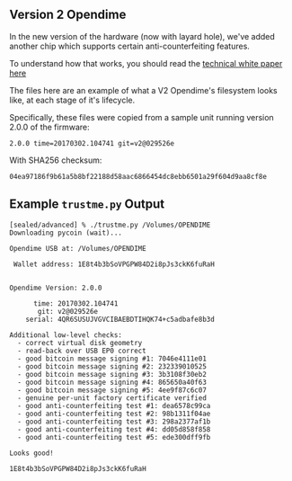 
## Version 2 Opendime

In the new version of the hardware (now with layard hole), we've added another
chip which supports certain anti-counterfeiting features.

To understand how that works, you should read the
[technical white paper here](../whitepapers/opendime-trust-features.md)

The files here are an example of what a V2 Opendime's filesystem
looks like, at each stage of it's lifecycle.

Specifically, these files were copied from a sample unit running
version 2.0.0 of the firmware:

```
2.0.0 time=20170302.104741 git=v2@029526e
```

With SHA256 checksum:

```
04ea97186f9b61a5b8bf22188d58aac6866454dc8ebb6501a29f604d9aa8cf8e
```


## Example `trustme.py` Output

```
[sealed/advanced] % ./trustme.py /Volumes/OPENDIME
Downloading pycoin (wait)...

Opendime USB at: /Volumes/OPENDIME

 Wallet address: 1E8t4b3bSoVPGPW84D2i8pJs3ckK6fuRaH


Opendime Version: 2.0.0

      time: 20170302.104741
       git: v2@029526e
    serial: 4QR6SUSUJVGVCIBAEBDTIHQK74+c5adbafe8b3d

Additional low-level checks:
  - correct virtual disk geometry
  - read-back over USB EP0 correct
  - good bitcoin message signing #1: 7046e4111e01
  - good bitcoin message signing #2: 232339010525
  - good bitcoin message signing #3: 3b3108f30eb2
  - good bitcoin message signing #4: 865650a40f63
  - good bitcoin message signing #5: 4ee9f87c6c07
  - genuine per-unit factory certificate verified
  - good anti-counterfeiting test #1: dea6578c99ca
  - good anti-counterfeiting test #2: 98b1311f04ae
  - good anti-counterfeiting test #3: 298a2377af1b
  - good anti-counterfeiting test #4: dd05d858f858
  - good anti-counterfeiting test #5: ede300dff9fb

Looks good!

1E8t4b3bSoVPGPW84D2i8pJs3ckK6fuRaH
```
